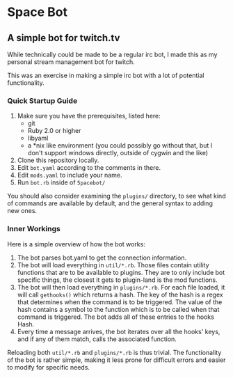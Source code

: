 Space Bot
=========

A simple bot for twitch.tv
--------------------------

While technically could be made to be a regular irc bot, I made this as my personal stream management bot for twitch.

This was an exercise in making a simple irc bot with a lot of potential functionality.

### Quick Startup Guide ###
1. Make sure you have the prerequisites, listed here:
    - git
    - Ruby 2.0 or higher
    - libyaml
    - a *nix like environment (you could possibly go without that, but I don't support windows directly, outside of cygwin and the like)
2. Clone this repository locally.
3. Edit `bot.yaml` according to the comments in there.
4. Edit `mods.yaml` to include your name.
5. Run `bot.rb` inside of `5pacebot/`

You should also consider examining the `plugins/` directory, to see what kind of commands are available by default, and the general syntax to adding new ones.

### Inner Workings ###

Here is a simple overview of how the bot works:

1. The bot parses bot.yaml to get the connection information.
2. The bot will load everything in `util/*.rb`. Those files contain utility functions that are to be available to plugins. They are to only include bot specific things, the closest it gets to plugin-land is the mod functions.
3. The bot will then load everything in `plugins/*.rb`. For each file loaded, it will call `gethooks()` which returns a hash. The key of the hash is a regex that determines when the command is to be triggered. The value of the hash contains a symbol to the function which is to be called when that command is triggered. The bot adds all of these entries to the hooks Hash.
4. Every time a message arrives, the bot iterates over all the hooks' keys, and if any of them match, calls the associated function.

Reloading both `util/*.rb` and `plugins/*.rb` is thus trivial. The functionality of the bot is rather simple, making it less prone for difficult errors and easier to modify for specific needs.
